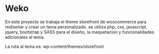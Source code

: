 # Weko
En este proyecto se trabaja el theme storefront de woocommerce para rediseñar y crear un tema personalizado.
se utiliza php, css, javascript, jquery, bootstrap y SASS para el diseño, la maquetacion y funcionalidades adicionales al tema.

La ruta al tema es:
wp-content/themes/storefront
